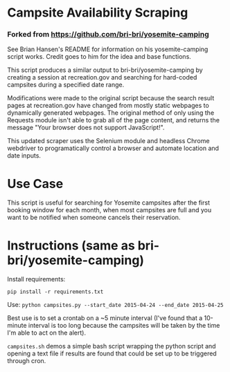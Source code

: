 # Campsite Availability Scraping
### Forked from https://github.com/bri-bri/yosemite-camping
See Brian Hansen's README for information on his yosemite-camping script works. Credit goes to him for the idea and base functions.

This script produces a similar output to bri-bri/yosemite-camping by creating a session at recreation.gov and searching for hard-coded campsites during a specified date range.

Modifications were made to the original script because the search result pages at recreation.gov have changed from mostly static webpages to dynamically generated webpages.
The original method of only using the Requests module isn't able to grab all of the page content, and returns the message "Your browser does not support JavaScript!".

This updated scraper uses the Selenium module and headless Chrome webdriver to programatically control a browser and automate location and date inputs.

# Use Case
This script is useful for searching for Yosemite campsites after the first booking window for each month, when most campsites are full and you want to be notified when someone cancels their reservation.


# Instructions (same as bri-bri/yosemite-camping)

Install requirements:
```
pip install -r requirements.txt
```
Use: `python campsites.py --start_date 2015-04-24 --end_date 2015-04-25`

Best use is to set a crontab on a ~5 minute interval (I've found that a 10-minute interval is too long because the campsites will be taken by the time I'm able to act on the alert).

`campsites.sh` demos a simple bash script wrapping the python script and opening a text file if results are found that could be set up to be triggered through cron.

